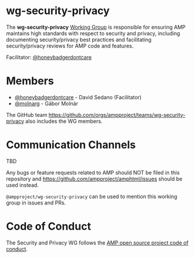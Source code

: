 # wg-security-privacy
The **wg-security-privacy** [Working Group](https://github.com/ampproject/meta/blob/master/GOVERNANCE.md#working-groups) is responsible for ensuring AMP maintains high standards with respect to security and privacy, including documenting security/privacy best practices and facilitating security/privacy reviews for AMP code and features.

Facilitator: [@honeybadgerdontcare](https://github.com/honeybadgerdontcare)

# Members
- [@honeybadgerdontcare](https://github.com/honeybadgerdontcare) - David Sedano (Facilitator)
- [@molnarg](https://github.com/molnarg) - Gábor Molnár

The GitHub team https://github.com/orgs/ampproject/teams/wg-security-privacy also includes the WG members.

# Communication Channels
TBD

Any bugs or feature requests related to AMP should NOT be filed in this repository and https://github.com/ampproject/amphtml/issues should be used instead.

`@ampproject/wg-security-privacy` can be used to mention this working group in issues and PRs.

# Code of Conduct
The Security and Privacy WG follows the [AMP open source project code of conduct](https://github.com/ampproject/meta/blob/master/CODE_OF_CONDUCT.md).
